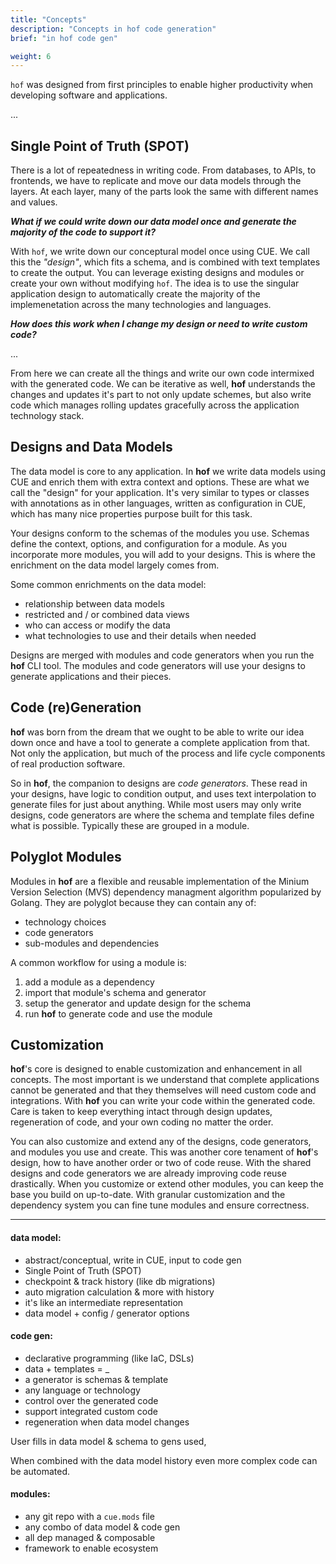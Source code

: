 ```yaml
---
title: "Concepts"
description: "Concepts in hof code generation"
brief: "in hof code gen"

weight: 6
---
```


`hof` was designed from first principles to
enable higher productivity when
developing software and applications.

...


## Single Point of Truth (SPOT)

There is a lot of repeatedness in writing code.
From databases, to APIs, to frontends,
we have to replicate and move our data models
through the layers. At each layer, many of the parts
look the same with different names and values.

___What if we could write down our data model once
and generate the majority of the code to support it?___

With `hof`, we write down our conceptural model once using CUE.
We call this the _"design"_, which fits a schema,
and is combined with text templates to create the output.
You can leverage existing designs and modules
or create your own without modifying `hof`.
The idea is to use the singular application design
to automatically create the majority of the implemenetation
across the many technologies and languages.

___How does this work when I change my design or need to write custom code?___

...

From here we can create all the things and write our own code intermixed with the generated code.
We can be iterative as well, __hof__ understands the changes and updates it's part
to not only update schemes, but also write code which manages rolling updates gracefully
across the application technology stack.


## Designs and Data Models

The data model is core to any application.
In __hof__ we write data models using CUE
and enrich them with extra context and options.
These are what we call the "design" for your application.
It's very similar to types or classes
with annotations as in other languages,
written as configuration in CUE,
which has many nice properties purpose built for this task.

Your designs conform to the schemas of the modules you use.
Schemas define the context, options, and configuration for a module.
As you incorporate more modules, you will add to your designs.
This is where the enrichment on the data model largely comes from.

Some common enrichments on the data model:

- relationship between data models
- restricted and / or combined data views
- who can access or modify the data
- what technologies to use and their details when needed

Designs are merged with modules and code generators when you run the __hof__ CLI tool.
The modules and code generators will use your designs to generate applications and their pieces.


## Code (re)Generation

__hof__ was born from the dream that we ought
to be able to write our idea down once
and have a tool to generate a complete
application from that.
Not only the application, but much of the
process and life cycle components of
real production software.

So in __hof__, the companion to designs are _code generators_.
These read in your designs, have logic to condition output,
and uses text interpolation to generate files for just about anything.
While most users may only write designs, code generators are where
the schema and template files define what is possible.
Typically these are grouped in a module.


## Polyglot Modules

Modules in __hof__ are a flexible and reusable implementation of the
Minium Version Selection (MVS)
dependency managment algorithm popularized by Golang.
They are polyglot because they can contain any of:

- technology choices
- code generators
- sub-modules and dependencies

A common workflow for using a module is:

1. add a module as a dependency
2. import that module's schema and generator
3. setup the generator and update design for the schema
4. run __hof__ to generate code and use the module


## Customization

__hof__'s core is designed to enable
customization and enhancement in all concepts.
The most important is we understand that
complete applications cannot be generated
and that they themselves will need
custom code and integrations.
With __hof__ you can write your code
within the generated code.
Care is taken to keep everything intact
through design updates, regeneration of code,
and your own coding no matter the order.

You can also customize and extend any of the
designs, code generators, and modules you use and create.
This was another core tenament of __hof__'s design,
how to have another order or two of code reuse.
With the shared designs and code generators
we are already improving code reuse drastically.
When you customize or extend other modules,
you can keep the base you build on up-to-date.
With granular customization and the dependency system
you can fine tune modules and ensure correctness.

---

#### data model:

- abstract/conceptual, write in CUE, input to code gen
- Single Point of Truth (SPOT)
- checkpoint & track history (like db migrations)
- auto migration calculation & more with history
- it's like an intermediate representation
- data model + config / generator options

#### code gen:

- declarative programming (like IaC, DSLs)
- data + templates = _
- a generator is schemas & template
- any language or technology
- control over the generated code
- support integrated custom code
- regeneration when data model changes

User fills in data model & schema to gens used,

When combined with the data model history
even more complex code can be automated.

#### modules:

- any git repo with a `cue.mods` file
- any combo of data model & code gen
- all dep managed & composable
- framework to enable ecosystem

